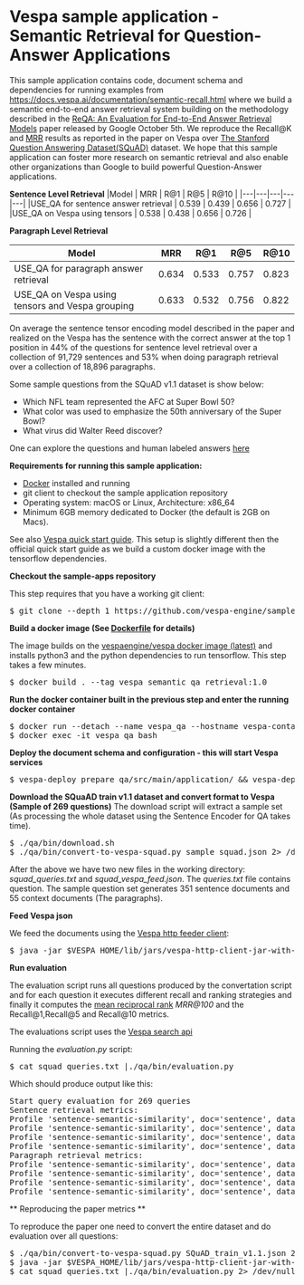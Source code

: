 <!-- Copyright 2019 Oath Inc. Licensed under the terms of the Apache 2.0 license. See LICENSE in the project root. -->

# Vespa sample application - Semantic Retrieval for Question-Answer Applications 

This sample application contains code, document schema and dependencies for running examples from https://docs.vespa.ai/documentation/semantic-recall.html 
where we build a semantic end-to-end answer retrieval system building on the methodology described in the [ReQA: An Evaluation for End-to-End Answer Retrieval Models](https://arxiv.org/abs/1907.04780) paper released by Google
October 5th.
We reproduce the Recall@K and [MRR](https://en.wikipedia.org/wiki/Mean_reciprocal_rank) results as reported in the paper on Vespa over [The Stanford Question Answering Dataset(SQuAD)](https://rajpurkar.github.io/SQuAD-explorer/) dataset. 
We hope that this sample
application can foster more research on semantic retrieval and also enable other organizations than Google to build powerful Question-Answer applications. 

**Sentence Level Retrieval**
|Model   | MRR  | R@1  | R@5  | R@10  |
|---|---|---|---|---|
|USE_QA for sentence answer retrieval | 0.539  | 0.439  | 0.656  | 0.727   |
|USE_QA on Vespa using tensors        | 0.538  | 0.438  | 0.656  | 0.726   |

**Paragraph Level Retrieval**

|Model   | MRR  | R@1  | R@5  | R@10  |
|---|---|---|---|---|
|USE_QA for paragraph answer retrieval | 0.634 | 0.533 | 0.757 | 0.823   |
|USE_QA on Vespa using tensors and Vespa grouping       | 0.633 | 0.532| 0.756  | 0.822|

On average the sentence tensor encoding model described in the paper and realized on the Vespa has the sentence with the correct answer at the top 1 position in 44% of the questions for sentence level retrieval over a collection of 
91,729 sentences and 53% when doing paragraph retrieval over a collection of 18,896 paragraphs. 

Some sample questions from the SQuAD v1.1 dataset is show below:

* Which NFL team represented the AFC at Super Bowl 50?
* What color was used to emphasize the 50th anniversary of the Super Bowl?
* What virus did Walter Reed discover?

One can explore the questions and human labeled answers [here](https://rajpurkar.github.io/SQuAD-explorer/explore/1.1/dev/)

**Requirements for running this sample application:**

* [Docker](https://www.docker.com/) installed and running  
* git client to checkout the sample application repository
* Operating system: macOS or Linux, Architecture: x86_64
* Minimum 6GB memory dedicated to Docker (the default is 2GB on Macs).
 
See also [Vespa quick start guide](https://docs.vespa.ai/documentation/vespa-quick-start.html). This setup is slightly different then the official quick start guide as we build a custom docker image
with the tensorflow dependencies.

**Checkout the sample-apps repository**

This step requires that you have a working git client:
<pre>
$ git clone --depth 1 https://github.com/vespa-engine/sample-apps.git; cd sample-apps/text-embeddings
</pre>

**Build a docker image (See [Dockerfile](Dockerfile) for details)**

The image builds on the [vespaengine/vespa docker image (latest)](https://hub.docker.com/r/vespaengine/vespa/tags) and installs python3 and the python dependencies to run tensorflow. This 
step takes a few minutes. 
<pre>
$ docker build . --tag vespa_semantic_qa_retrieval:1.0 
</pre>

**Run the docker container built in the previous step and enter the running docker container**

<pre>
$ docker run --detach --name vespa_qa --hostname vespa-container --privileged vespa_semantic_qa_retrieval:1.0
$ docker exec -it vespa_qa bash 
</pre>

**Deploy the document schema and configuration - this will start Vespa services**

<pre>
$ vespa-deploy prepare qa/src/main/application/ && vespa-deploy activate
</pre>

**Download the SQuaAD train v1.1 dataset and convert format to Vespa (Sample of 269 questions)**
The download script will extract a sample set (As processing the whole dataset using the Sentence Encoder for QA takes time).

<pre>
$ ./qa/bin/download.sh
$ ./qa/bin/convert-to-vespa-squad.py sample_squad.json 2> /dev/null
</pre>

After the above we have two new files in the working directory: 
_squad_queries.txt_ and _squad_vespa_feed.json_. The _queries.txt_ file contains question. The sample question set generates 351 sentence documents and 55
context documents (The paragraphs). 

**Feed Vespa json** 

We feed the documents using the [Vespa http feeder client](https://docs.vespa.ai/documentation/vespa-http-client.html):
<pre>
$ java -jar $VESPA_HOME/lib/jars/vespa-http-client-jar-with-dependencies.jar --file squad_vespa_feed.json --endpoint http://localhost:8080 
</pre>

**Run evaluation**

The evaluation script runs all questions produced by the convertation script and for each question it executes different recall and ranking strategies and finally it computes the 
[mean reciprocal rank](https://en.wikipedia.org/wiki/Mean_reciprocal_rank) _MRR@100_ and the Recall@1,Recall@5 and Recall@10 metrics. 

 The evaluations script uses the [Vespa search api](https://docs.vespa.ai/documentation/search-api.html) 

Running the _evaluation.py_ script:

<pre>
$ cat squad_queries.txt |./qa/bin/evaluation.py 
</pre>

Which should produce output like this:

<pre>
Start query evaluation for 269 queries
Sentence retrieval metrics:
Profile 'sentence-semantic-similarity', doc='sentence', dataset='squad',   MRR@100  0.5799
Profile 'sentence-semantic-similarity', doc='sentence', dataset='squad',   R@1 0.4498
Profile 'sentence-semantic-similarity', doc='sentence', dataset='squad',   R@5 0.7398
Profile 'sentence-semantic-similarity', doc='sentence', dataset='squad',   R@10 0.8290
Paragraph retrieval metrics:
Profile 'sentence-semantic-similarity', doc='sentence', dataset='squad',   MRR@100  0.7030
Profile 'sentence-semantic-similarity', doc='sentence', dataset='squad',   R@1 0.5725
Profile 'sentence-semantic-similarity', doc='sentence', dataset='squad',   R@5 0.8625
Profile 'sentence-semantic-similarity', doc='sentence', dataset='squad',   R@10 0.9405
</pre>

** Reproducing the paper metrics **

To reproduce the paper one need to convert the entire dataset and do evaluation over all questions:

<pre>
$ ./qa/bin/convert-to-vespa-squad.py SQuAD_train_v1.1.json 2> /dev/null
$ java -jar $VESPA_HOME/lib/jars/vespa-http-client-jar-with-dependencies.jar --file squad_vespa_feed.json --endpoint http://localhost:8080
$ cat squad_queries.txt |./qa/bin/evaluation.py 2> /dev/null
</pre>

